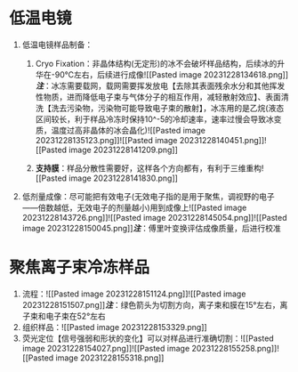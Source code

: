 # 低温电镜
1. 低温电镜样品制备：
	1. Cryo Fixation：非晶体结构(无定形)的冰不会破坏样品结构，后续冰的升华在-90℃左右，后续进行成像![[Pasted image 20231228134618.png]]***注***：冰冻需要载网，载网需要挥发放电【去除其表面残余水分和其他挥发性物质，进而降低电子束与气体分子的相互作用，减轻散射效应】、表面清洗【洗去污染物，污染物可能导致电子束的散射】，冰冻用的是乙烷(液态区间较长，利于样品冷冻时保持10^-5的冷却速率，速率过慢会导致冰变质，温度过高非晶体的冰会晶化)![[Pasted image 20231228135123.png]]![[Pasted image 20231228140451.png]]![[Pasted image 20231228141209.png]]
	
	2. **支持膜**：样品分散性需要好，这样各个方向都有，有利于三维重构![[Pasted image 20231228141830.png]]
2.  低剂量成像：尽可能把有效电子(无效电子指的是用于聚焦，调视野的电子——倍数越低，无效电子的剂量越小)用到成像上![[Pasted image 20231228143726.png]]![[Pasted image 20231228145054.png]]![[Pasted image 20231228150045.png]]***注***：傅里叶变换评估成像质量，后进行校准

# 聚焦离子束冷冻样品
1. 流程：![[Pasted image 20231228151124.png]]![[Pasted image 20231228151507.png]]***注***：绿色箭头为切割方向，离子束和膜在15°左右，离子束和电子束在52°左右
2. 组织样品：![[Pasted image 20231228153329.png]]
3. 荧光定位【信号强弱和形状的变化】可以对样品进行准确切割：![[Pasted image 20231228154027.png]]![[Pasted image 20231228155258.png]]![[Pasted image 20231228155318.png]]